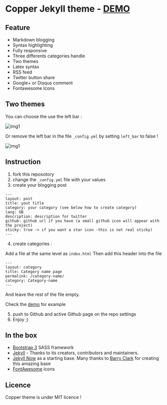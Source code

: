 # Copper Jekyll theme - [DEMO](https://mpgn.github.io/copper-jekyll-theme)

## Feature
	
- Markdown blogging 
- Syntax highlighting  
- Fully responsive
- Three differents categories handle
- Two themes
- Latex syntax
- RSS feed
- Twitter button share
- Google+ or Disqus comment
- Fontawesome Icons

## Two themes

You can choose the use the left bar : 

![img1](https://mpgn.github.io/copper-jekyll-theme/assets/images/1.png)

Or remove the left bar in the file `_config.yml` by setting `left_bar` to false !

![img1](https://mpgn.github.io/copper-jekyll-theme/assets/images/2.png)


## Instruction

1. fork this reposotory
2. change the `_config.yml` file with your values
3. create your blogging post

```
---
layout: post
title: yout title
category: your category (see below how to create category)
lang: GB
description: description for twitter
github: github url if you have (a small github icon will appear with the project)
sticky: true -> if you want a star icon -this is not real sticky)
---
```

4. create categories : 

Add a file at the same level as `index.html`
Then add this header into the file
```
---
layout: category
title: Category name page
permalink: /category-name/
category: Category-name
---
```

And leave the rest of the file empty.

Check the [demo](https://mpgn.github.io/copper-jekyll-theme) for example 

5. push to Github and active Github page on the repo settings
6. Enjoy ;)

## In the box

- [Bootstrap 3](http://getbootstrap.com/) SASS framework 
- [Jekyll](https://github.com/jekyll/jekyll) - Thanks to its creators, contributors and maintainers.
- [Jekyll Now](https://github.com/barryclark/jekyll-now) as a starting base. Many thanks to [Barry Clark](http://www.barryclark.co/) for creating this amazing base 
- [FontAwesome](http://fontawesome.io/) icons

## Licence

Copper theme is under MIT licence ! 
